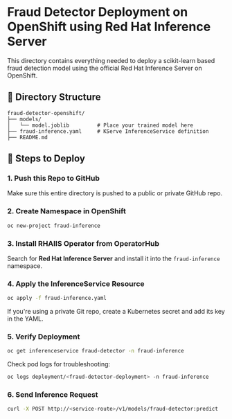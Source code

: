 # Fraud Detector Deployment on OpenShift using Red Hat Inference Server

This directory contains everything needed to deploy a scikit-learn based fraud detection model using the official Red Hat Inference Server on OpenShift.

## 📁 Directory Structure

```
fraud-detector-openshift/
├── models/
│   └── model.joblib         # Place your trained model here
├── fraud-inference.yaml     # KServe InferenceService definition
├── README.md
```

## 🚀 Steps to Deploy

### 1. Push this Repo to GitHub

Make sure this entire directory is pushed to a public or private GitHub repo.

### 2. Create Namespace in OpenShift

```bash
oc new-project fraud-inference
```

### 3. Install RHAIIS Operator from OperatorHub

Search for **Red Hat Inference Server** and install it into the `fraud-inference` namespace.

### 4. Apply the InferenceService Resource

```bash
oc apply -f fraud-inference.yaml
```

If you're using a private Git repo, create a Kubernetes secret and add its key in the YAML.

### 5. Verify Deployment

```bash
oc get inferenceservice fraud-detector -n fraud-inference
```

Check pod logs for troubleshooting:
```bash
oc logs deployment/<fraud-detector-deployment> -n fraud-inference
```

### 6. Send Inference Request

```bash
curl -X POST http://<service-route>/v1/models/fraud-detector:predict   -H "Content-Type: application/json"   -d '{"inputs": [{"name": "predict", "shape": [1], "datatype": "BYTES", "data": [{"claimant_age": 45, "claim_amount": 1200.5, "incident_description": "Theft reported after midnight"}]}]}'
```

